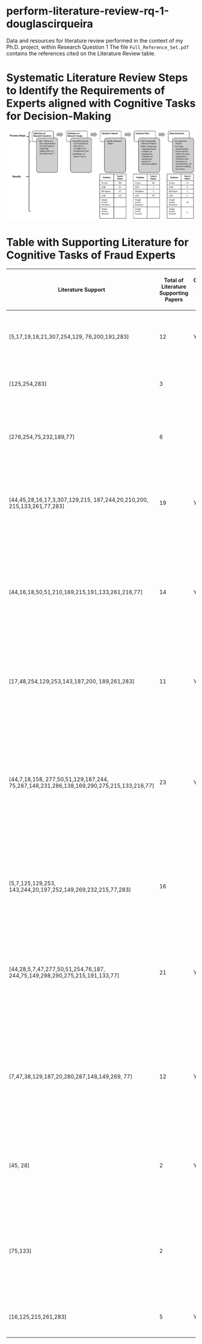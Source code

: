 # perform-literature-review-rq-1-douglascirqueira
Data and resources for literature review performed in the context of my Ph.D. project, within Research Question 1
The file `Full_Reference_Set.pdf` contains the references cited on the Literature Review table.

# Systematic Literature Review Steps to Identify the Requirements of Experts aligned with Cognitive Tasks for Decision-Making
![Image of Steps](https://github.com/dougcirqueira/perform-literature-review-rq-1-douglascirqueira/blob/master/resources/literature_review_steps.png)

# Table with Supporting Literature for Cognitive Tasks of Fraud Experts

| Literature Support                                                                      | Total of Literature Supporting Papers | Observable in Experts Fraud Scenarios | Cognitive Task for Decision-Making in Fraud Detection | Requirement            | Description                                                                                                                                                                                                                                       |
|-----------------------------------------------------------------------------------------|---------------------------------------|---------------------------------------|-------------------------------------------------------|------------------------|---------------------------------------------------------------------------------------------------------------------------------------------------------------------------------------------------------------------------------------------------|
| [5,17,19,18,21,307,254,129, 76,200,191,283]                                             | 12                                    | Yes                                   | Analyze Similar Cases                                 | Similarity             | Analyze fraud cases which are similar to the current case detected by the fraud detection system.                                                                                                                                                 |
| [125,254,283]                                                                           | 3                                     |                                       | Analyze Contrast Between Cases                        | Contrast               | Detect differences between a legitimate and a fraudulent transaction.                                                                                                                                                                             |
| [276,254,75,232,189,77]                                                                 | 6                                     |                                       | Analyze Cases in Clusters                             | Cluster                | Observe cases in groups according to the characteristics of the transactions and their attributes                                                                                                                                                 |
| [44,45,28,16,17,3,307,129,215, 187,244,20,210,200, 215,133,261,77,283]                  | 19                                    | Yes                                   | Analyze Importance of Attributes on Decisions         | Importance             | Analyze the most important attributes as reasons for a transaction being considered as a fraud by the system                                                                                                                                      |
|                                                                                         |                                       |                                       |                                                       |                        |                                                                                                                                                                                                                                                   |
|                                                                                         |                                       |                                       |                                                       |                        |                                                                                                                                                                                                                                                   |
| [44,16,18,50,51,210,169,215,191,133,261,216,77]                                         | 14                                    | Yes                                   | Analyze Feature Distribution                          | Distribution           | Analyze the common distribution of attributes, which represent the know pattern and behavior of users. This can be represented by averages, minimum and maximum thresholders for attributes.                                                      |
|                                                                                         |                                       |                                       |                                                       |                        |                                                                                                                                                                                                                                                   |
|                                                                                         |                                       |                                       |                                                       |                        |                                                                                                                                                                                                                                                   |
| [17,48,254,129,253,143,187,200, 189,261,283]                                            | 11                                    | Yes                                   | Analyze Impact of Attributes                          | Impact                 | Analyze what is the influence of an attribute in the prediction of a system when changing the value of attributes                                                                                                                                 |
| [44,7,18,158, 277,50,51,129,187,244, 75,287,148,231,286,138,169,290,275,215,133,216,77] | 23                                    | Yes                                   | Analyze Relationships Between Subjects                | Subject Relationship   | Observe the relationship between different subjects, which can be different customers within a network of transactions. The aim is to see, for instance, if a customer is usually performing transfers to another, or if it is a sign of anomaly. |
|                                                                                         |                                       |                                       |                                                       |                        |                                                                                                                                                                                                                                                   |
|                                                                                         |                                       |                                       |                                                       |                        |                                                                                                                                                                                                                                                   |
|                                                                                         |                                       |                                       |                                                       |                        |                                                                                                                                                                                                                                                   |
| [5,7,125,129,253, 143,244,20,197,252,149,269,232,215,77,283]                            | 16                                    |                                       | Analyze Relationships Between Attributes              | Attribute Relationship | Observe how changes in the values of two attributes are influencing the predictions of a system for frauds                                                                                                                                        |
|                                                                                         |                                       |                                       |                                                       |                        |                                                                                                                                                                                                                                                   |
|                                                                                         |                                       |                                       |                                                       |                        |                                                                                                                                                                                                                                                   |
| [44,28,5,7,47,277,50,51,254,76,187, 244,75,149,298,290,275,215,191,133,77]              | 21                                    | Yes                                   | Analyze Attributes over Temporal Perspective          | Time                   | Analyze the values of attributes over time. For example, to analyze the number of transactions performed in a specific time frame, or the number of transfers to a destination in the past and future dates                                       |
|                                                                                         |                                       |                                       |                                                       |                        |                                                                                                                                                                                                                                                   |
|                                                                                         |                                       |                                       |                                                       |                        |                                                                                                                                                                                                                                                   |
|                                                                                         |                                       |                                       |                                                       |                        |                                                                                                                                                                                                                                                   |
| [7,47,38,129,187,20,280,287,148,149,269, 77]                                            | 12                                    | Yes                                   | Analyze Decision Path Rules                           | Inference Path         | Detailed observation on the decision path made by a fraud detection system, such as rules and attributes associated with the rules to provide predictions.                                                                                        |
|                                                                                         |                                       |                                       |                                                       |                        |                                                                                                                                                                                                                                                   |
|                                                                                         |                                       |                                       |                                                       |                        |                                                                                                                                                                                                                                                   |
| [45, 28]                                                                                | 2                                     | Yes                                   | Analyze Ranking of Subjects                           | Ranking                | Visualize the most important transactions and attributes to be analyzed, given the time constraints fraud experts have in their scenarios.                                                                                                        |
| [75,133]                                                                                | 2                                     |                                       | Analyze Decision in Natural Language                  | Text                   | Analyze rationales on the reasons for predictions, such as textual descriptions of the reasons for a transaction being classified as fraudulent.                                                                                                  |
| [16,125,215,261,283]                                                                    | 5                                     | Yes                                   | Analyze Confidence of Decision                        | Score                  | Observe the confidence of the system in predicting and detecting frauds;                                                                                                                                                                          |